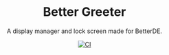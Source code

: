 <div align=center>

# Better Greeter
A display manager and lock screen made for BetterDE.
<br>

[![CI](https://github.com/better-ecosystem/better-greeter/actions/workflows/CI.yml/badge.svg)](https://github.com/better-ecosystem/better-greeter/actions/workflows/CI.yml)

</div>
